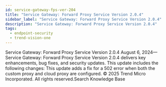 ```yaml
---
id: service-gateway-fps-ver-204
title: "Service Gateway: Forward Proxy Service Version 2.0.4"
sidebar_label: "Service Gateway: Forward Proxy Service Version 2.0.4"
description: "Service Gateway: Forward Proxy Service Version 2.0.4"
tags:
  - endpoint-security
  - trend-vision-one
---
```


 Service Gateway: Forward Proxy Service Version 2.0.4 August 6, 2024—Service Gateway: Forward Proxy Service Version 2.0.4 delivers key enhancements, bug fixes, and security updates. This update includes the following changes: This update adds a fix for a 502 error when both the custom proxy and cloud proxy are configured. © 2025 Trend Micro Incorporated. All rights reserved.Search Knowledge Base